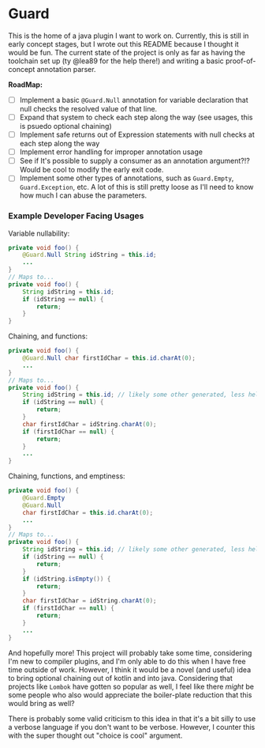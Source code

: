 <h1>Guard</h1>

<p>This is the home of a java plugin I want to work on. Currently, this is still in early concept stages, but I wrote
out this README because I thought it would be fun. The current state of the project is only as far as having the 
toolchain set up (ty @lea89 for the help there!) and writing a basic proof-of-concept annotation parser.</p>

<b>RoadMap:</b>
- [ ] Implement a basic `@Guard.Null` annotation for variable declaration that null checks the resolved value of that line.
- [ ] Expand that system to check each step along the way (see usages, this is psuedo optional chaining)
- [ ] Implement safe returns out of Expression statements with null checks at each step along the way
- [ ] Implement error handling for improper annotation usage
- [ ] See if It's possible to supply a consumer as an annotation argument?!? Would be cool to modify the early exit code.
- [ ] Implement some other types of annotations, such as `Guard.Empty`, `Guard.Exception`, etc. A lot of this is still pretty 
loose as I'll need to know how much I can abuse the parameters.

<h3>Example Developer Facing Usages</h3>

Variable nullability:
```java
private void foo() {
    @Guard.Null String idString = this.id;
    ...
}
// Maps to...
private void foo() {
    String idString = this.id;
    if (idString == null) {
        return;
    }
}
```

Chaining, and functions:
```java
private void foo() {
    @Guard.Null char firstIdChar = this.id.charAt(0);
    ...
}
// Maps to...
private void foo() {
    String idString = this.id; // likely some other generated, less helpful name
    if (idString == null) {
        return;
    }
    char firstIdChar = idString.charAt(0);
    if (firstIdChar == null) {
        return;
    }
    ...
}
```

Chaining, functions, and emptiness:
```java
private void foo() {
    @Guard.Empty
    @Guard.Null 
    char firstIdChar = this.id.charAt(0);
    ...
}
// Maps to...
private void foo() {
    String idString = this.id; // likely some other generated, less helpful name
    if (idString == null) {
        return;
    }
    if (idString.isEmpty()) {
        return;
    }
    char firstIdChar = idString.charAt(0);
    if (firstIdChar == null) {
        return;
    }
    ...
}
```

And hopefully more! This project will probably take some time, considering I'm new to compiler plugins, and I'm only
able to do this when I have free time outside of work. However, I think it would be a novel (and useful) idea to bring
optional chaining out of kotlin and into java. Considering that projects like `Lombok` have gotten so popular as well,
I feel like there *might* be some people who also would appreciate the boiler-plate reduction that this would bring
as well?

There is probably some valid criticism to this idea in that it's a bit silly to use a verbose language if you don't
want to be verbose. However, I counter this with the super thought out "choice is cool" argument.
